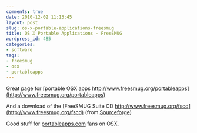 ```yaml
---
comments: true
date: 2010-12-02 11:13:45
layout: post
slug: os-x-portable-applications-freesmug
title: OS X Portable Applications - FreeSMUG
wordpress_id: 485
categories:
- software
tags:
- freesmug
- osx
- portableapps
---
```


Great page for [portable OSX apps http://www.freesmug.org/portableapps](http://www.freesmug.org/portableapps)

And a download of the [FreeSMUG Suite CD http://www.freesmug.org/fscd](http://www.freesmug.org/fscd) (from [Sourceforge](http://sourceforge.net/projects/osxfsuite/))

Good stuff for [portableapps.com](http://portableapps.com) fans on OSX.
